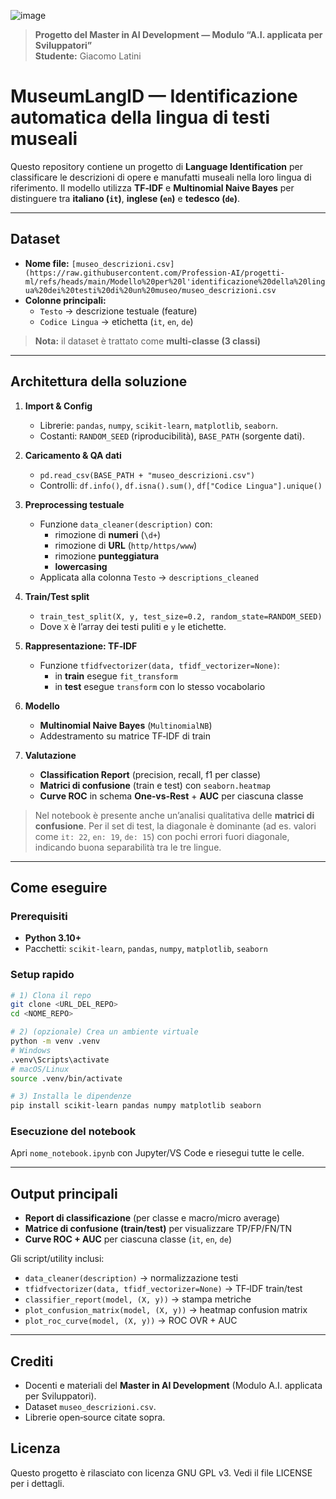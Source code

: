 ![image](https://github.com/user-attachments/assets/1b701899-f179-4f08-a4cf-d50720bc827b)
> **Progetto del Master in AI Development — Modulo “A.I. applicata per Sviluppatori”**  
> **Studente:** Giacomo Latini
# MuseumLangID — Identificazione automatica della lingua di testi museali

Questo repository contiene un progetto di **Language Identification** per classificare le descrizioni di opere e manufatti museali nella loro lingua di riferimento. Il modello utilizza **TF‑IDF** e **Multinomial Naive Bayes** per distinguere tra **italiano (`it`)**, **inglese (`en`)** e **tedesco (`de`)**.

---

## Dataset
- **Nome file:** `[museo_descrizioni.csv](https://raw.githubusercontent.com/Profession-AI/progetti-ml/refs/heads/main/Modello%20per%20l'identificazione%20della%20lingua%20dei%20testi%20di%20un%20museo/museo_descrizioni.csv`  
- **Colonne principali:**
  - `Testo` → descrizione testuale (feature)
  - `Codice Lingua` → etichetta (`it`, `en`, `de`)

> **Nota:** il dataset è trattato come **multi‑classe (3 classi)**

---

## Architettura della soluzione
1. **Import & Config**
   - Librerie: `pandas`, `numpy`, `scikit-learn`, `matplotlib`, `seaborn`.
   - Costanti: `RANDOM_SEED` (riproducibilità), `BASE_PATH` (sorgente dati).

2. **Caricamento & QA dati**
   - `pd.read_csv(BASE_PATH + "museo_descrizioni.csv")`
   - Controlli: `df.info()`, `df.isna().sum()`, `df["Codice Lingua"].unique()`

3. **Preprocessing testuale**
   - Funzione `data_cleaner(description)` con:
     - rimozione di **numeri** (`\d+`)
     - rimozione di **URL** (`http/https/www`)
     - rimozione **punteggiatura**
     - **lowercasing**
   - Applicata alla colonna `Testo` → `descriptions_cleaned`

4. **Train/Test split**
   - `train_test_split(X, y, test_size=0.2, random_state=RANDOM_SEED)`  
   - Dove `X` è l’array dei testi puliti e `y` le etichette.

5. **Rappresentazione: TF‑IDF**
   - Funzione `tfidfvectorizer(data, tfidf_vectorizer=None)`:
     - in **train** esegue `fit_transform`
     - in **test** esegue `transform` con lo stesso vocabolario

6. **Modello**
   - **Multinomial Naive Bayes** (`MultinomialNB`)
   - Addestramento su matrice TF‑IDF di train

7. **Valutazione**
   - **Classification Report** (precision, recall, f1 per classe)
   - **Matrici di confusione** (train e test) con `seaborn.heatmap`
   - **Curve ROC** in schema **One‑vs‑Rest** + **AUC** per ciascuna classe

> Nel notebook è presente anche un’analisi qualitativa delle **matrici di confusione**. Per il set di test, la diagonale è dominante (ad es. valori come `it: 22`, `en: 19`, `de: 15`) con pochi errori fuori diagonale, indicando buona separabilità tra le tre lingue.

---

## Come eseguire
### Prerequisiti
- **Python 3.10+**
- Pacchetti: `scikit-learn`, `pandas`, `numpy`, `matplotlib`, `seaborn`

### Setup rapido
```bash
# 1) Clona il repo
git clone <URL_DEL_REPO>
cd <NOME_REPO>

# 2) (opzionale) Crea un ambiente virtuale
python -m venv .venv
# Windows
.venv\Scripts\activate
# macOS/Linux
source .venv/bin/activate

# 3) Installa le dipendenze
pip install scikit-learn pandas numpy matplotlib seaborn
```

### Esecuzione del notebook
Apri `nome_notebook.ipynb` con Jupyter/VS Code e riesegui tutte le celle.  

---

## Output principali
- **Report di classificazione** (per classe e macro/micro average)
- **Matrice di confusione (train/test)** per visualizzare TP/FP/FN/TN
- **Curve ROC + AUC** per ciascuna classe (`it`, `en`, `de`)

Gli script/utility inclusi:
- `data_cleaner(description)` → normalizzazione testi
- `tfidfvectorizer(data, tfidf_vectorizer=None)` → TF‑IDF train/test
- `classifier_report(model, (X, y))` → stampa metriche
- `plot_confusion_matrix(model, (X, y))` → heatmap confusion matrix
- `plot_roc_curve(model, (X, y))` → ROC OVR + AUC

---

## Crediti
- Docenti e materiali del **Master in AI Development** (Modulo A.I. applicata per Sviluppatori).  
- Dataset `museo_descrizioni.csv`.  
- Librerie open‑source citate sopra.

## Licenza
Questo progetto è rilasciato con licenza GNU GPL v3.
Vedi il file LICENSE per i dettagli. 
